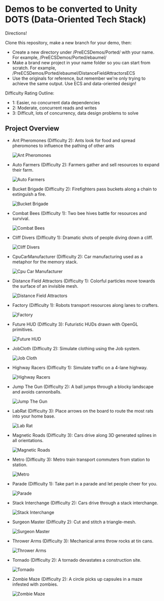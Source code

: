 # Demos to be converted to Unity DOTS (Data-Oriented Tech Stack)


Directions!

Clone this repository, make a new branch for your demo, then:

* Create a new directory under /PreECSDemos/Ported/ with your name. For example, /PreECSDemos/Ported/ebaumel/
* Make a brand new project in your name folder so you can start from scratch. For example, /PreECSDemos/Ported/ebaumel/DistanceFieldAttractorsECS
* Use the originals for reference, but remember we're only trying to achieve the same output. Use ECS and data-oriented design!

Difficulty Rating Outline:
* 1: Easier, no concurrent data dependencies
* 2: Moderate, concurrent reads and writes
* 3: Difficult, lots of concurrency, data design problems to solve


## Project Overview

 * Ant Pheromones (Difficulty 2): Ants look for food and spread pheromones to influence the pathing of other ants

    ![Ant Pheromones](_imgs/AntPhermones.gif?raw=true)
 * Auto Farmers (Difficulty 2): Farmers gather and sell resources to expand their farm.

    ![Auto Farmers](_imgs/AutoFarmers.png?raw=true)
 * Bucket Brigade (Difficulty 2): Firefighters pass buckets along a chain to extinguish a fire.

    ![Bucket Brigade](_imgs/BucketBrigade.png?raw=true)
 * Combat Bees (Difficulty 1): Two bee hives battle for resources and survival.

    ![Combat Bees](_imgs/CombatBees.gif?raw=true)
 * Cliff Divers (Difficulty 1): Dramatic shots of people diving down a cliff.

    ![Cliff Divers](_imgs/CliffDivers.gif?raw=true)
 * CpuCarManufacturer (Difficulty 2): Car manufacturing used as a metaphor for the memory stack.

    ![Cpu Car Manufacturer](_imgs/CpuCarManufacturer.png?raw=true)
 * Distance Field Attractors (Difficulty 1): Colorful particles move towards the surface of an invisible mesh.

    ![Distance Field Attractors](_imgs/DistanceFieldAttractors.gif?raw=true)
 * Factory (Difficulty 1): Robots transport resources along lanes to crafters.

    ![Factory](_imgs/Factory.png?raw=true)
 * Future HUD (Difficulty 3): Futuristic HUDs drawn with OpenGL primitives.
 
    ![Future HUD](_imgs/FutureHUD.png?raw=true)
 * JobCloth (Difficulty 2): Simulate clothing using the Job system.

    ![Job Cloth](_imgs/JobCloth.gif?raw=true)
 * Highway Racers (Difficulty 1): Simulate traffic on a 4-lane highway.

    ![Highway Racers](_imgs/HighwayRacers.gif?raw=true)
 * Jump The Gun (Difficulty 2): A ball jumps through a blocky landscape and avoids cannonballs.

    ![Jump The Gun](_imgs/JumpTheGun.gif?raw=true)
 * LabRat (Difficulty 3): Place arrows on the board to route the most rats into your home base.

    ![Lab Rat](_imgs/LabRat.gif?raw=true)
 * Magnetic Roads (Difficulty 3): Cars drive along 3D generated splines in all orientations.

    ![Magnetic Roads](_imgs/MagneticRoads.gif?raw=true)
 * Metro (Difficulty 3): Metro train transport commuters from station to station.

    ![Metro](_imgs/Metro.gif?raw=true)
 * Parade (Difficulty 1): Take part in a parade and let people cheer for you.

    ![Parade](_imgs/Parade.gif?raw=true)
 * Stack Interchange (Difficulty 2): Cars drive through a stack interchange.

    ![Stack Interchange](_imgs/StackInterchange.png?raw=true)
 * Surgeon Master (Difficulty 2): Cut and stitch a triangle-mesh.

    ![Surgeon Master](_imgs/SurgeonMaster.png?raw=true)
 * Thrower Arms (Difficulty 3): Mechanical arms throw rocks at tin cans.

    ![Thrower Arms](_imgs/ThrowerArms.gif?raw=true)
 * Tornado (Difficulty 2): A tornado devastates a construction site.

    ![Tornado](_imgs/Tornado.gif?raw=true)
 * Zombie Maze (Difficulty 2): A circle picks up capsules in a maze infested with zombies.

    ![Zombie Maze](_imgs/ZombieMaze.png?raw=true)
